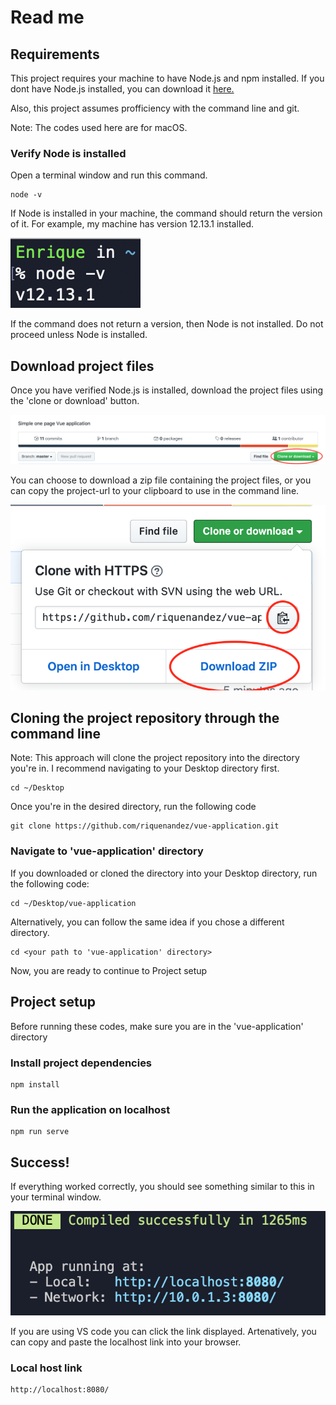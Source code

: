 # Read me

## Requirements

This project requires your machine to have Node.js and npm installed.
If you dont have Node.js installed, you can download it [here.](https://nodejs.org/en/ "Node Download")

Also, this project assumes profficiency with the command line and git.

Note: The codes used here are for macOS.

### Verify Node is installed

Open a terminal window and run this command.

```
node -v
```

If Node is installed in your machine, the command should return the version of it. For example, my machine has version 12.13.1 installed.

![](src/assets/nodeVersion.png)

If the command does not return a version, then Node is not installed. Do not proceed unless Node is installed.

## Download project files

Once you have verified Node.js is installed, download the project files using the 'clone or download' button.

![](src/assets/cloneButton.png)

You can choose to download a zip file containing the project files, or you can copy the project-url to your clipboard to use in the command line.

![](src/assets/cloneDownload.png)

## Cloning the project repository through the command line

Note: This approach will clone the project repository into the directory you're in. I recommend navigating to your Desktop directory first.

```
cd ~/Desktop
```

Once you're in the desired directory, run the following code

```
git clone https://github.com/riquenandez/vue-application.git
```

### Navigate to 'vue-application' directory

If you downloaded or cloned the directory into your Desktop directory, run the following code:

```
cd ~/Desktop/vue-application
```

Alternatively, you can follow the same idea if you chose a different directory.

```
cd <your path to 'vue-application' directory>
```

Now, you are ready to continue to Project setup

## Project setup

Before running these codes, make sure you are in the 'vue-application' directory

### Install project dependencies

```
npm install
```

### Run the application on localhost

```
npm run serve
```

## Success!

If everything worked correctly, you should see something similar to this in your terminal window.

![](src/assets/success.png)

If you are using VS code you can click the link displayed. Artenatively, you can copy and paste the localhost link into your browser.

### Local host link

```
http://localhost:8080/
```
